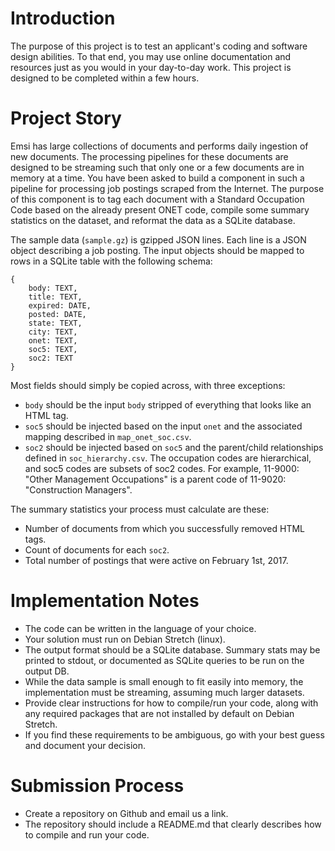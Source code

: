 # Introduction
The purpose of this project is to test an applicant's coding and software design abilities.
To that end, you may use online documentation and resources just as you would in your
day-to-day work.  This project is designed to be completed within a few hours.

# Project Story
Emsi has large collections of documents and performs daily ingestion of new documents.
The processing pipelines for these documents are designed to be streaming such that
only one or a few documents are in memory at a time.  You have been asked to build a
component in such a pipeline for processing job postings scraped from the Internet.
The purpose of this component is to tag each document with a Standard Occupation Code
based on the already present ONET code, compile some summary statistics on the
dataset, and reformat the data as a SQLite database.

The sample data (`sample.gz`) is gzipped JSON lines.  Each line is a JSON object describing
a job posting.  The input objects should be mapped to rows in a SQLite table with the following schema:

```
{
    body: TEXT,
    title: TEXT,
    expired: DATE,
    posted: DATE,
    state: TEXT,
    city: TEXT,
    onet: TEXT,
    soc5: TEXT,
    soc2: TEXT
}
```

Most fields should simply be copied across, with three exceptions:
* `body` should be the input `body` stripped of everything that looks like an HTML tag.
* `soc5` should be injected based on the input `onet` and the associated mapping described in `map_onet_soc.csv`.
* `soc2` should be injected based on `soc5` and the parent/child relationships
  defined in `soc_hierarchy.csv`. The occupation codes are hierarchical, and
  soc5 codes are subsets of soc2 codes. For example, 11-9000: "Other Management
  Occupations" is a parent code of 11-9020: "Construction Managers".

The summary statistics your process must calculate are these:
* Number of documents from which you successfully removed HTML tags.
* Count of documents for each `soc2`.
* Total number of postings that were active on February 1st, 2017.

# Implementation Notes
* The code can be written in the language of your choice.
* Your solution must run on Debian Stretch (linux).
* The output format should be a SQLite database. Summary stats may be printed to stdout, or documented as SQLite queries to be run on the output DB.
* While the data sample is small enough to fit easily into memory, the implementation must be streaming, assuming much larger datasets.
* Provide clear instructions for how to compile/run your code, along with any required packages that are not installed by default on Debian Stretch.
* If you find these requirements to be ambiguous, go with your best guess and document your decision.

# Submission Process
* Create a repository on Github and email us a link.
* The repository should include a README.md that clearly describes how to compile and run your code.
